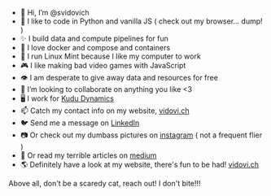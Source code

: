 - 👋 Hi, I’m @svidovich
- 👀 I like to code in Python and vanilla JS ( check out my browser... dump! )
- ✨ I build data and compute pipelines for fun
- 🐳 I love docker and compose and containers
- 🐧 I run Linux Mint because I like my computer to work
- 🎮 I like making bad video games with JavaScript
- 👁️ I am desperate to give away data and resources for free
- 💞️ I’m looking to collaborate on anything you like <3
- 🖥️ I work for [Kudu Dynamics](https://www.kududyn.com/)
- 📫 Catch my contact info on my website, [vidovi.ch](https://vidovi.ch/)
- 🐦 Send me a message on [LinkedIn](https://www.linkedin.com/in/samuel-vidovich/)
- 📷 Or check out my dumbass pictures on [instagram](https://www.instagram.com/integer_ring/) ( not a frequent flier )
- 📰 Or read my terrible articles on [medium](https://medium.com/@samuel-vidovich)
- 🌎 Definitely have a look at my website, there's fun to be had! [vidovi.ch](https://vidovi.ch/)

Above all, don't be a scaredy cat, reach out! I don't bite!!!

